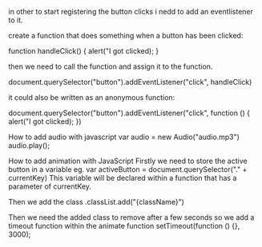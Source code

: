 in other to start registering the button clicks i nedd to add an eventlistener to it.

create a function that does something when a button has been clicked:

function handleClick() {
	alert("I got clicked);
}

then we need to call the function and assign it to the function.

document.querySelector("button").addEventListener("click", handleClick)

it could also be written as an anonymous function:

document.querySelector("button").addEventListener("click", function () {
	alert("I got clicked);
})

How to add audio with javascript
var audio = new Audio("audio.mp3")
audio.play();

How to add animation with JavaScript
Firstly we need to store the active button in a variable 
eg. var activeButton = document.querySelector("." + currentKey)
This variable will be declared within a function that has a parameter of currentKey.

Then we add the class 
.classList.add("{className}")

Then we need the added class to remove after a few seconds so we add a timeout function within the animate function
setTimeout(function () {}, 3000);